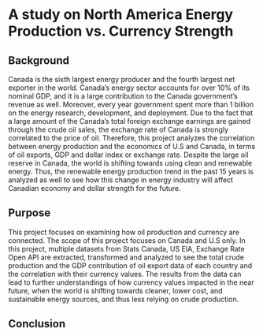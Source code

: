 # A study on North America Energy Production vs. Currency Strength

## Background

Canada is the sixth largest energy producer and the fourth largest net exporter in the world. Canada’s energy sector accounts for over 10% of its nominal GDP, and it is a large contribution to the Canada government’s revenue as well. Moreover, every year government spent more than 1 billion on the energy research, development, and deployment. Due to the fact that a large amount of the Canada’s total foreign exchange earnings are gained through the crude oil sales, the exchange rate of Canada is strongly correlated to the price of oil. Therefore, this project analyzes the correlation between energy production and the economics of U.S and Canada, in terms of oil exports, GDP and dollar index or exchange rate. Despite the large oil reserve in Canada, the world is shifting towards using clean and renewable energy. Thus, the renewable energy production trend in the past 15 years is analyzed as well to see how this change in energy industry will affect Canadian economy and dollar strength for the future.

## Purpose

This project focuses on examining how oil production and currency are connected. The scope of this project focuses on Canada and U.S only. In this project, multiple datasets from Stats Canada, US EIA, Exchange Rate Open API are extracted, transformed and analyzed to see the total crude production and the GDP contribution of oil export data of each country and the correlation with their currency values. The results from the data can lead to further understandings of how currency values impacted in the near future, when the world is shifting towards cleaner, lower cost, and sustainable energy sources, and thus less relying on crude production. 

## Conclusion

